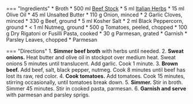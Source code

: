 === "Ingredients"
    * Broth
        * 500 ml [Beef Stock](stocks/meat-stock.md)
        * 5 ml [Italian Herbs](../../sauces-seasonings/seasonings/italian-herbs.md)
    * 15 ml Olive Oil
    * 45 ml Unsalted Butter
    * 110 g Onion, minced
    * 2 Garlic Cloves, minced
    * 330 g Beef, ground
    * 5 ml Kosher Salt
    * 2 ml Black Peppercorn, ground
    * < 1 ml Nutmeg, ground
    * 500 g Tomatoes, peeled, chopped
    * 100 g Dry Rigatoni or Fusilli Pasta, cooked
    * 30 g Parmesan, grated
    * Garnish
        * Parsley Leaves, chopped
        * Parmesan

=== "Directions"
    1. **Simmer beef broth** with herbs until needed.
    2. **Sweat onions.** Heat butter and olive oil in stockpot over medium heat. Sweat onions 5 minutes until translucent. Add garlic. Cook 1 minute.
    3. **Brown beef.** Add beef, salt, black pepper, nutmeg. Cook 8 minutes until beef has lost its raw, red color.
    4. **Cook tomatoes.** Add tomatoes. Cook 15 minutes, stirring occasionally, until tomatoes break down.
    5. **Simmer.** Stir in broth. Simmer 45 minutes. Stir in cooked pasta, parmesan.
    6. **Garnish and serve** with parmesan and parsley sprigs.

[^1]: Vogt, Brenda.
